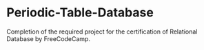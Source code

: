 # Periodic-Table-Database
Completion of the required project for the certification of Relational Database by FreeCodeCamp.
